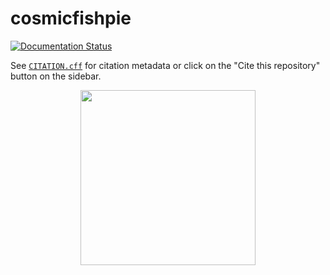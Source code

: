 # cosmicfishpie

[![Documentation Status](https://readthedocs.org/projects/cosmicfishpie/badge/?version=latest)](https://cosmicfishpie.readthedocs.io/en/latest/?badge=latest)

See [`CITATION.cff`](CITATION.cff) for citation metadata or click on the "Cite this repository" button on the sidebar.

<div align="center">
  <img src="https://github.com/santiagocasas/cosmicfishpie/assets/6987716/1816b3b7-0920-4a2c-aafd-9c4ba1dc3e2b" width="280">


